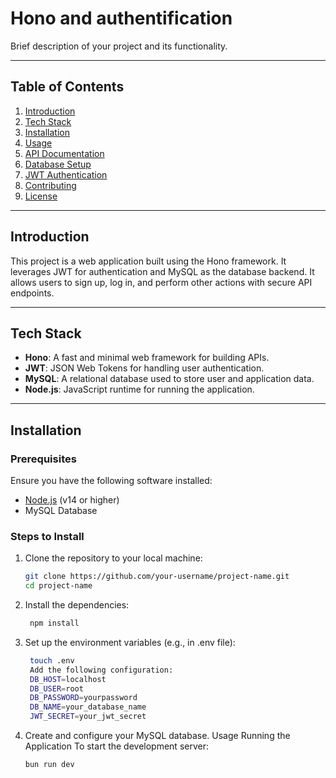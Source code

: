 # Hono and authentification

Brief description of your project and its functionality.

---

## Table of Contents

1. [Introduction](#introduction)
2. [Tech Stack](#tech-stack)
3. [Installation](#installation)
4. [Usage](#usage)
5. [API Documentation](#api-documentation)
6. [Database Setup](#database-setup)
7. [JWT Authentication](#jwt-authentication)
8. [Contributing](#contributing)
9. [License](#license)

---

## Introduction

This project is a web application built using the Hono framework. It leverages JWT for authentication and MySQL as the database backend. It allows users to sign up, log in, and perform other actions with secure API endpoints.

---

## Tech Stack

- **Hono**: A fast and minimal web framework for building APIs.
- **JWT**: JSON Web Tokens for handling user authentication.
- **MySQL**: A relational database used to store user and application data.
- **Node.js**: JavaScript runtime for running the application.

---

## Installation

### Prerequisites

Ensure you have the following software installed:

- [Node.js](https://nodejs.org/) (v14 or higher)
- MySQL Database

### Steps to Install

1. Clone the repository to your local machine:

   ```bash
   git clone https://github.com/your-username/project-name.git
   cd project-name
   ```

2. Install the dependencies:

   ```bash
    npm install
   ```

3. Set up the environment variables (e.g., in .env file):

   ```bash
    touch .env
    Add the following configuration:
    DB_HOST=localhost
    DB_USER=root
    DB_PASSWORD=yourpassword
    DB_NAME=your_database_name
    JWT_SECRET=your_jwt_secret
   ```

4. Create and configure your MySQL database.
   Usage
   Running the Application
   To start the development server:
   ```bash
   bun run dev
   ```
